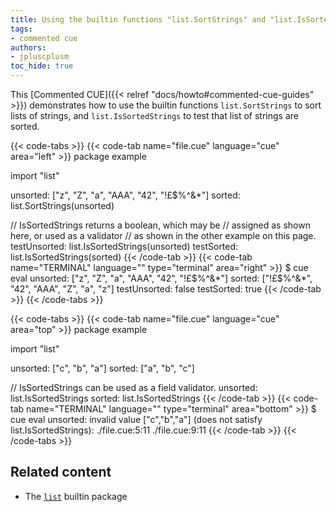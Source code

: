 ```yaml
---
title: Using the builtin functions "list.SortStrings" and "list.IsSortedStrings" to sort and test lists of strings
tags:
- commented cue
authors:
- jpluscplusm
toc_hide: true
---
```


This [Commented CUE]({{< relref "docs/howto#commented-cue-guides" >}})
demonstrates how to use the builtin functions `list.SortStrings` to sort lists
of strings, and `list.IsSortedStrings` to test that list of strings are sorted.

{{< code-tabs >}}
{{< code-tab name="file.cue" language="cue"  area="left" >}}
package example

import "list"

unsorted: ["z", "Z", "a", "AAA", "42", "!£$%^&*"]
sorted: list.SortStrings(unsorted)

// IsSortedStrings returns a boolean, which may be
// assigned as shown here, or used as a validator
// as shown in the other example on this page.
testUnsorted: list.IsSortedStrings(unsorted)
testSorted:   list.IsSortedStrings(sorted)
{{< /code-tab >}}
{{< code-tab name="TERMINAL" language="" type="terminal" area="right" >}}
$ cue eval
unsorted: ["z", "Z", "a", "AAA", "42", "!£$%^&*"]
sorted: ["!£$%^&*", "42", "AAA", "Z", "a", "z"]
testUnsorted: false
testSorted:   true
{{< /code-tab >}}
{{< /code-tabs >}}

{{< code-tabs >}}
{{< code-tab name="file.cue" language="cue"  area="top" >}}
package example

import "list"

unsorted: ["c", "b", "a"]
sorted: ["a", "b", "c"]

// IsSortedStrings can be used as a field validator.
unsorted: list.IsSortedStrings
sorted:   list.IsSortedStrings
{{< /code-tab >}}
{{< code-tab name="TERMINAL" language="" type="terminal" area="bottom" >}}
$ cue eval
unsorted: invalid value ["c","b","a"] (does not satisfy list.IsSortedStrings):
    ./file.cue:5:11
    ./file.cue:9:11
{{< /code-tab >}}
{{< /code-tabs >}}

## Related content

- The [`list`](https://pkg.go.dev/cuelang.org/go/pkg/list) builtin package
